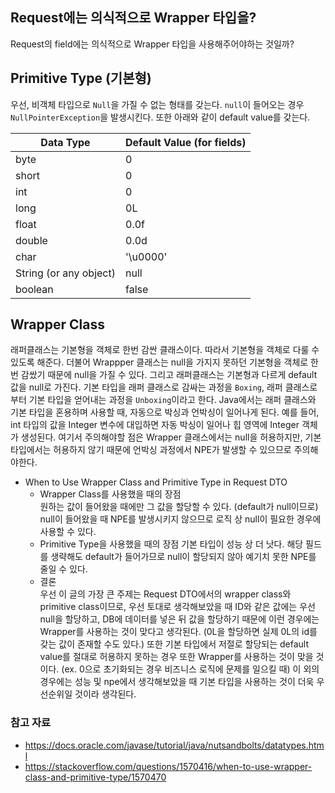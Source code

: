 ## Request에는 의식적으로 Wrapper 타입을?

Request의 field에는 의식적으로 Wrapper 타입을 사용해주어야하는 것일까?

## Primitive Type (기본형)

우선, 비객체 타입으로 `Null`을 가질 수 없는 형태를 갖는다. `null`이 들어오는 경우 `NullPointerException`을 발생시킨다.
또한 아래와 같이 default value를 갖는다.

|Data Type|Default Value (for fields)|
|--|--|
|byte| 0|
|short| 0|
|int| 0|
|long|0L|
|float|0.0f|
|double| 0.0d|
|char|'\u0000'|
|String (or any object)|null|
|boolean|false|


## Wrapper Class
래퍼클래스는 기본형을 객체로 한번 감싼 클래스이다. 따라서 기본형을 객체로 다룰 수 있도록 해준다. 더불어 Wrappper 클래스는 null을 가지지 못하던 기본형을 객체로 한번 감쌌기 때문에 null을 가질 수 있다. 그리고 래퍼클래스는 기본형과 다르게 default 값을 null로 가진다. 
기본 타입을 래퍼 클래스로 감싸는 과정을 `Boxing`,  래퍼 클래스로부터 기본 타입을 얻어내는 과정을 `Unboxing`이라고 한다. Java에서는 래퍼 클래스와 기본 타입을 혼용하며 사용할 때, 자동으로 박싱과 언박싱이 일어나게 된다. 예를 들어, int 타입의 값을 Integer 변수에 대입하면 자동 박싱이 일어나 힙 영역에 Integer 객체가 생성된다.
여기서 주의해야할 점은 Wrapper 클래스에서는 null을 허용하지만, 기본 타입에서는 허용하지 않기 때문에 언박싱 과정에서 NPE가 발생할 수 있으므로 주의해야한다.

* When to Use Wrapper Class and Primitive Type in Request DTO  
    - Wrapper Class를 사용했을 때의 장점  
        원하는 값이 들어왔을 때에만 그 값을 할당할 수 있다. (default가 null이므로)  
        null이 들어왔을 때 NPE를 발생시키지 않으므로 로직 상 null이 필요한 경우에 사용할 수 있다.
    - Primitive Type을 사용했을 때의 장점
        기본 타입이 성능 상 더 낫다.
        해당 필드를 생략해도 default가 들어가므로 null이 할당되지 않아 예기치 못한 NPE를 줄일 수 있다.
    - 결론  
        우선 이 글의 가장 큰 주제는 Request DTO에서의 wrapper class와 primitive class이므로, 우선 토대로 생각해보았을 때 ID와 같은 값에는 우선 null을 할당하고, DB에 
      데이터를 넣은 뒤 값을 할당하기 때문에 이런 경우에는 Wrapper를 사용하는 것이 맞다고 생각된다. (0L을 할당하면 실제 0L의 id를 갖는 값이 존재할 수도 있다.) 또한 기본 타입에서 저절로
       할당되는 default value를 절대로 허용하지 못하는 경우 또한 Wrapper를 사용하는 것이 맞을 것이다. (ex. 0으로 초기화되는 경우 비즈니스 로직에 문제를 일으킬 때) 
      이 외의 경우에는 성능 및 npe에서 생각해보았을 때 기본 타입을 사용하는 것이 더욱 우선순위일 것이라 생각된다.

### 참고 자료
* https://docs.oracle.com/javase/tutorial/java/nutsandbolts/datatypes.html
* https://stackoverflow.com/questions/1570416/when-to-use-wrapper-class-and-primitive-type/1570470